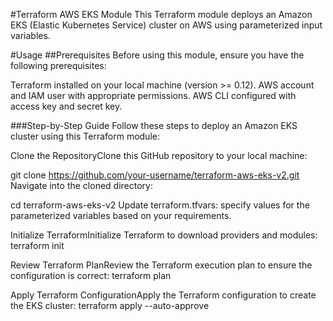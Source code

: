 #Terraform AWS EKS Module
This Terraform module deploys an Amazon EKS (Elastic Kubernetes Service) cluster on AWS using parameterized input variables.

#Usage
##Prerequisites
Before using this module, ensure you have the following prerequisites:

Terraform installed on your local machine (version >= 0.12).
AWS account and IAM user with appropriate permissions.
AWS CLI configured with access key and secret key.

###Step-by-Step Guide
Follow these steps to deploy an Amazon EKS cluster using this Terraform module:

Clone the RepositoryClone this GitHub repository to your local machine:

git clone https://github.com/your-username/terraform-aws-eks-v2.git
Navigate into the cloned directory:

cd terraform-aws-eks-v2
Update terraform.tfvars: specify values for the parameterized variables based on your requirements.


Initialize TerraformInitialize Terraform to download providers and modules:
terraform init

Review Terraform PlanReview the Terraform execution plan to ensure the configuration is correct:
terraform plan

Apply Terraform ConfigurationApply the Terraform configuration to create the EKS cluster:
terraform apply --auto-approve
